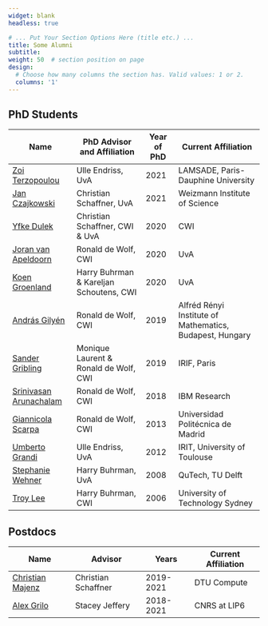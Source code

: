 ```yaml
---
widget: blank
headless: true

# ... Put Your Section Options Here (title etc.) ...
title: Some Alumni
subtitle:
weight: 50  # section position on page
design:
  # Choose how many columns the section has. Valid values: 1 or 2.
  columns: '1'
---
```


## PhD Students
| Name                                                                            | PhD Advisor and Affiliation | Year of PhD | Current Affiliation |
|---------------------------------------------------------------------------------|-----------------------------|-------------|---------------------|
| [Zoi Terzopoulou](https://www.lamsade.dauphine.fr/~zterzopoulou/)               | Ulle Endriss, UvA           | 2021        | LAMSADE, Paris-Dauphine University |
| [Jan Czajkowski](https://staff.fnwi.uva.nl/j.m.czajkowski/)                     | Christian Schaffner, UvA | 2021 | Weizmann Institute of Science |
| [Yfke Dulek](https://www.yfkedulek.com/)                                        | Christian Schaffner, CWI & UvA | 2020     | CWI                 |
| [Joran van Apeldoorn](https://www.linkedin.com/in/joran-van-apeldoorn-924483103)| Ronald de Wolf, CWI         | 2020        | UvA                 |
| [Koen Groenland](https://sites.google.com/view/koengroenland)                   | Harry Buhrman & Kareljan Schoutens, CWI | 2020 | UvA |
| [András Gilyén](http://gilyen.hu/)                                              | Ronald de Wolf, CWI		     | 2019		     | Alfréd Rényi Institute of Mathematics, Budapest, Hungary|
| [Sander Gribling](https://sites.google.com/site/sandergribling/)                | Monique Laurent & Ronald de Wolf, CWI | 2019 |	IRIF, Paris |
| [Srinivasan Arunachalam](https://logitechenator.github.io/sarunach/)	          | Ronald de Wolf, CWI	       | 2018        | IBM Research        |
| [Giannicola Scarpa](https://sites.google.com/site/giannicolascarpa/)            | Ronald de Wolf, CWI | 2013 |	Universidad Politécnica de Madrid	|
| [Umberto Grandi](https://www.irit.fr/~Umberto.Grandi/)                          | Ulle Endriss, UvA           | 2012        | IRIT, University of Toulouse |
| [Stephanie Wehner](https://qutech.nl/person/stephanie-wehner/)                  | Harry Buhrman, UvA          | 2008        | QuTech, TU Delft    |
| [Troy Lee](http://troylee.org/)                                                 | Harry Buhrman, CWI          | 2006        | University of Technology Sydney |

## Postdocs
| Name                                                                            | Advisor | Years | Current Affiliation |
|---------------------------------------------------------------------------------|-----------------------------|-------------|---------------------|
| [Christian Majenz](https://www.christianmajenz.info/about-me.html)              | Christian Schaffner | 2019-2021 | DTU Compute |
| [Alex Grilo](https://abgrilo.org)                                               | Stacey Jeffery | 2018-2021 | CNRS at LIP6 |

